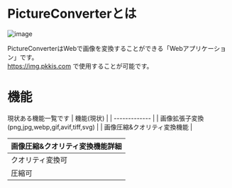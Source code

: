 # PictureConverterとは
![image](https://github.com/pkki/PictureConverter/assets/80244807/e0476fea-518a-403a-a181-a78bd658ad15)

PictureConverterはWebで画像を変換することができる「Webアプリケーション」です。</br>
https://img.pkkis.com で使用することが可能です。
# 機能
現状ある機能一覧です
| 機能(現状)  |
| ------------- |
| 画像拡張子変換(png,jpg,webp,gif,avif,tiff,svg) | 
| 画像圧縮&クオリティ変換機能 |

| 画像圧縮&クオリティ変換機能詳細  |
| ------------- |
| クオリティ変換可| jpg,webp,tiff|
| 圧縮可|png|
